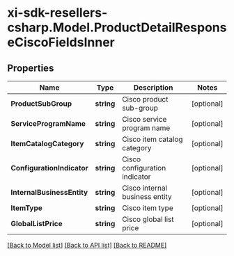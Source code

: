# xi-sdk-resellers-csharp.Model.ProductDetailResponseCiscoFieldsInner

## Properties

Name | Type | Description | Notes
------------ | ------------- | ------------- | -------------
**ProductSubGroup** | **string** | Cisco product sub-group | [optional] 
**ServiceProgramName** | **string** | Cisco service program name | [optional] 
**ItemCatalogCategory** | **string** | Cisco item catalog category | [optional] 
**ConfigurationIndicator** | **string** | Cisco configuration indicator | [optional] 
**InternalBusinessEntity** | **string** | Cisco internal business entity | [optional] 
**ItemType** | **string** | Cisco item type | [optional] 
**GlobalListPrice** | **string** | Cisco global list price | [optional] 

[[Back to Model list]](../README.md#documentation-for-models) [[Back to API list]](../README.md#documentation-for-api-endpoints) [[Back to README]](../README.md)

